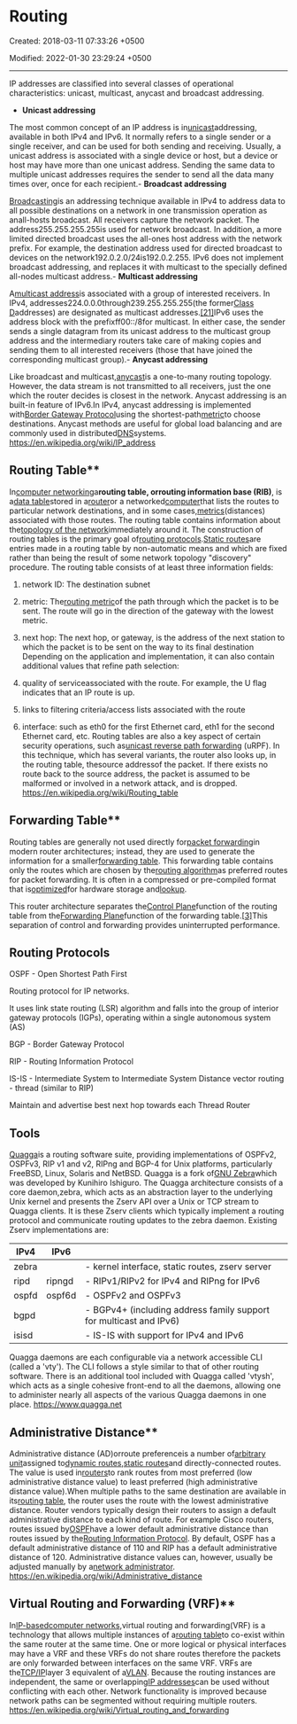 # Routing

Created: 2018-03-11 07:33:26 +0500

Modified: 2022-01-30 23:29:24 +0500

---

IP addresses are classified into several classes of operational characteristics: unicast, multicast, anycast and broadcast addressing.
-   **Unicast addressing**

The most common concept of an IP address is in[unicast](https://en.wikipedia.org/wiki/Unicast)addressing, available in both IPv4 and IPv6. It normally refers to a single sender or a single receiver, and can be used for both sending and receiving. Usually, a unicast address is associated with a single device or host, but a device or host may have more than one unicast address. Sending the same data to multiple unicast addresses requires the sender to send all the data many times over, once for each recipient.-   **Broadcast addressing**

[Broadcasting](https://en.wikipedia.org/wiki/Broadcasting_(computing))is an addressing technique available in IPv4 to address data to all possible destinations on a network in one transmission operation as anall-hosts broadcast. All receivers capture the network packet. The address255.255.255.255is used for network broadcast. In addition, a more limited directed broadcast uses the all-ones host address with the network prefix. For example, the destination address used for directed broadcast to devices on the network192.0.2.0/24is192.0.2.255.
IPv6 does not implement broadcast addressing, and replaces it with multicast to the specially defined all-nodes multicast address.-   **Multicast addressing**

A[multicast address](https://en.wikipedia.org/wiki/Multicast_address)is associated with a group of interested receivers. In IPv4, addresses224.0.0.0through239.255.255.255(the former[Class D](https://en.wikipedia.org/wiki/Classful_network)addresses) are designated as multicast addresses.[[21]](https://en.wikipedia.org/wiki/IP_address#cite_note-rfc5771-21)IPv6 uses the address block with the prefixff00::/8for multicast. In either case, the sender sends a single datagram from its unicast address to the multicast group address and the intermediary routers take care of making copies and sending them to all interested receivers (those that have joined the corresponding multicast group).-   **Anycast addressing**

Like broadcast and multicast,[anycast](https://en.wikipedia.org/wiki/Anycast)is a one-to-many routing topology. However, the data stream is not transmitted to all receivers, just the one which the router decides is closest in the network. Anycast addressing is an built-in feature of IPv6.In IPv4, anycast addressing is implemented with[Border Gateway Protocol](https://en.wikipedia.org/wiki/Border_Gateway_Protocol)using the shortest-path[metric](https://en.wikipedia.org/wiki/Metrics_(networking))to choose destinations. Anycast methods are useful for global load balancing and are commonly used in distributed[DNS](https://en.wikipedia.org/wiki/Domain_name_system)systems.
<https://en.wikipedia.org/wiki/IP_address>

## Routing Table**

In[computer networking](https://en.wikipedia.org/wiki/Computer_networking)a**routing table, orrouting information base (RIB)**, is a[data table](https://en.wikipedia.org/wiki/Data_table)stored in a[router](https://en.wikipedia.org/wiki/Router_(computing))or a networked[computer](https://en.wikipedia.org/wiki/Computer)that lists the routes to particular network destinations, and in some cases,[metrics](https://en.wikipedia.org/wiki/Metrics_(networking))(distances) associated with those routes. The routing table contains information about the[topology of the network](https://en.wikipedia.org/wiki/Network_topology)immediately around it. The construction of routing tables is the primary goal of[routing protocols](https://en.wikipedia.org/wiki/Routing_protocol).[Static routes](https://en.wikipedia.org/wiki/Static_route)are entries made in a routing table by non-automatic means and which are fixed rather than being the result of some network topology "discovery" procedure.
The routing table consists of at least three information fields:

1.  network ID: The destination subnet

2.  metric: The[routing metric](https://en.wikipedia.org/wiki/Routing_metric)of the path through which the packet is to be sent. The route will go in the direction of the gateway with the lowest metric.

3.  next hop: The next hop, or gateway, is the address of the next station to which the packet is to be sent on the way to its final destination
Depending on the application and implementation, it can also contain additional values that refine path selection:

1.  quality of serviceassociated with the route. For example, the U flag indicates that an IP route is up.

2.  links to filtering criteria/access lists associated with the route

3.  interface: such as eth0 for the first Ethernet card, eth1 for the second Ethernet card, etc.
Routing tables are also a key aspect of certain security operations, such as[unicast reverse path forwarding](https://en.wikipedia.org/wiki/Unicast_reverse_path_forwarding) (uRPF). In this technique, which has several variants, the router also looks up, in the routing table, thesource addressof the packet. If there exists no route back to the source address, the packet is assumed to be malformed or involved in a network attack, and is dropped.
<https://en.wikipedia.org/wiki/Routing_table>

## Forwarding Table**

Routing tables are generally not used directly for[packet forwarding](https://en.wikipedia.org/wiki/Packet_forwarding)in modern router architectures; instead, they are used to generate the information for a smaller[forwarding table](https://en.wikipedia.org/wiki/Forwarding_table). This forwarding table contains only the routes which are chosen by the[routing algorithm](https://en.wikipedia.org/wiki/Routing_algorithm)as preferred routes for packet forwarding. It is often in a compressed or pre-compiled format that is[optimized](https://en.wikipedia.org/wiki/Optimisation_(computer_science))for hardware storage and[lookup](https://en.wikipedia.org/wiki/Lookup).

This router architecture separates the[Control Plane](https://en.wikipedia.org/wiki/Control_Plane)function of the routing table from the[Forwarding Plane](https://en.wikipedia.org/wiki/Forwarding_Plane)function of the forwarding table.[[3]](https://en.wikipedia.org/wiki/Routing_table#cite_note-3)This separation of control and forwarding provides uninterrupted performance.
## Routing Protocols

OSPF - Open Shortest Path First

Routing protocol for IP networks.

It uses link state routing (LSR) algorithm and falls into the group of interior gateway protocols (IGPs), operating within a single autonomous system (AS)

BGP - Border Gateway Protocol

RIP - Routing Information Protocol

IS-IS - Intermediate System to Intermediate System
Distance vector routing - thread (similar to RIP)

Maintain and advertise best next hop towards each Thread Router
## Tools

[Quagga](http://www.quagga.net/)is a routing software suite, providing implementations of OSPFv2, OSPFv3, RIP v1 and v2, RIPng and BGP-4 for Unix platforms, particularly FreeBSD, Linux, Solaris and NetBSD. Quagga is a fork of[GNU Zebra](http://www.zebra.org/)which was developed by Kunihiro Ishiguro.
The Quagga architecture consists of a core daemon,zebra, which acts as an abstraction layer to the underlying Unix kernel and presents the Zserv API over a Unix or TCP stream to Quagga clients. It is these Zserv clients which typically implement a routing protocol and communicate routing updates to the zebra daemon. Existing Zserv implementations are:

| IPv4  | IPv6   |                                                                    |
|----------|----------|-----------------------------------------------------|
| zebra |       | - kernel interface, static routes, zserv server                    |
| ripd  | ripngd | - RIPv1/RIPv2 for IPv4 and RIPng for IPv6                          |
| ospfd | ospf6d | - OSPFv2 and OSPFv3                                                |
| bgpd  |       | - BGPv4+ (including address family support for multicast and IPv6) |
| isisd |       | - IS-IS with support for IPv4 and IPv6                             |
Quagga daemons are each configurable via a network accessible CLI (called a 'vty'). The CLI follows a style similar to that of other routing software. There is an additional tool included with Quagga called 'vtysh', which acts as a single cohesive front-end to all the daemons, allowing one to administer nearly all aspects of the various Quagga daemons in one place.
<https://www.quagga.net>

## Administrative Distance**

Administrative distance (AD)orroute preferenceis a number of[arbitrary unit](https://en.wikipedia.org/wiki/Arbitrary_unit)assigned to[dynamic routes](https://en.wikipedia.org/wiki/Dynamic_route),[static routes](https://en.wikipedia.org/wiki/Static_route)and directly-connected routes. The value is used in[routers](https://en.wikipedia.org/wiki/Router_(computing))to rank routes from most preferred (low administrative distance value) to least preferred (high administrative distance value).When multiple paths to the same destination are available in its[routing table](https://en.wikipedia.org/wiki/Routing_table), the router uses the route with the lowest administrative distance.
Router vendors typically design their routers to assign a default administrative distance to each kind of route. For example Cisco routers, routes issued by[OSPF](https://en.wikipedia.org/wiki/OSPF)have a lower default administrative distance than routes issued by the[Routing Information Protocol](https://en.wikipedia.org/wiki/Routing_Information_Protocol). By default, OSPF has a default administrative distance of 110 and RIP has a default administrative distance of 120. Administrative distance values can, however, usually be adjusted manually by a[network administrator](https://en.wikipedia.org/wiki/Network_administrator).
<https://en.wikipedia.org/wiki/Administrative_distance>

## Virtual Routing and Forwarding (VRF)**

In[IP-based](https://en.wikipedia.org/wiki/Internet_Protocol)[computer networks](https://en.wikipedia.org/wiki/Computer_network),virtual routing and forwarding(VRF) is a technology that allows multiple instances of a[routing table](https://en.wikipedia.org/wiki/Routing_table)to co-exist within the same router at the same time. One or more logical or physical interfaces may have a VRF and these VRFs do not share routes therefore the packets are only forwarded between interfaces on the same VRF. VRFs are the[TCP/IP](https://en.wikipedia.org/wiki/Internet_Protocol)layer 3 equivalent of a[VLAN](https://en.wikipedia.org/wiki/VLAN). Because the routing instances are independent, the same or overlapping[IP addresses](https://en.wikipedia.org/wiki/IP_address)can be used without conflicting with each other. Network functionality is improved because network paths can be segmented without requiring multiple routers.
<https://en.wikipedia.org/wiki/Virtual_routing_and_forwarding>
